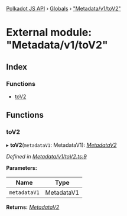 [Polkadot JS API](../README.md) › [Globals](../globals.md) › ["Metadata/v1/toV2"](_metadata_v1_tov2_.md)

# External module: "Metadata/v1/toV2"

## Index

### Functions

* [toV2](_metadata_v1_tov2_.md#tov2)

## Functions

###  toV2

▸ **toV2**(`metadataV1`: MetadataV1): *[MetadataV2](../classes/_metadata_v2_metadata_.metadatav2.md)*

*Defined in [Metadata/v1/toV2.ts:9](https://github.com/polkadot-js/api/blob/a70af20eba/packages/metadata/src/Metadata/v1/toV2.ts#L9)*

**Parameters:**

Name | Type |
------ | ------ |
`metadataV1` | MetadataV1 |

**Returns:** *[MetadataV2](../classes/_metadata_v2_metadata_.metadatav2.md)*
